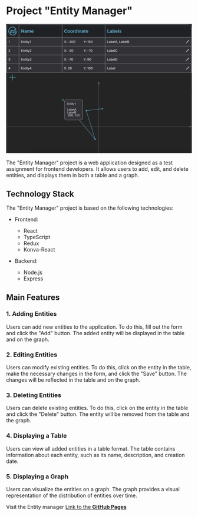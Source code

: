 # Project "Entity Manager"

![Bookshelf](entity-manager-screenshot.png)

The "Entity Manager" project is a web application designed as a test assignment for frontend developers. It allows users to add, edit, and delete entities, and displays them in both a table and a graph.

## Technology Stack

The "Entity Manager" project is based on the following technologies:

- Frontend:
  - React
  - TypeScript
  - Redux
  - Konva-React

- Backend:
  - Node.js
  - Express


## Main Features

### 1. Adding Entities

Users can add new entities to the application. To do this, fill out the form and click the "Add" button. The added entity will be displayed in the table and on the graph.

### 2. Editing Entities

Users can modify existing entities. To do this, click on the entity in the table, make the necessary changes in the form, and click the "Save" button. The changes will be reflected in the table and on the graph.

### 3. Deleting Entities

Users can delete existing entities. To do this, click on the entity in the table and click the "Delete" button. The entity will be removed from the table and the graph.

### 4. Displaying a Table

Users can view all added entities in a table format. The table contains information about each entity, such as its name, description, and creation date.

### 5. Displaying a Graph

Users can visualize the entities on a graph. The graph provides a visual representation of the distribution of entities over time.

Visit the Entity manager [Link to the **GitHub Pages**](https://bababum95.github.io/entity-manager/)